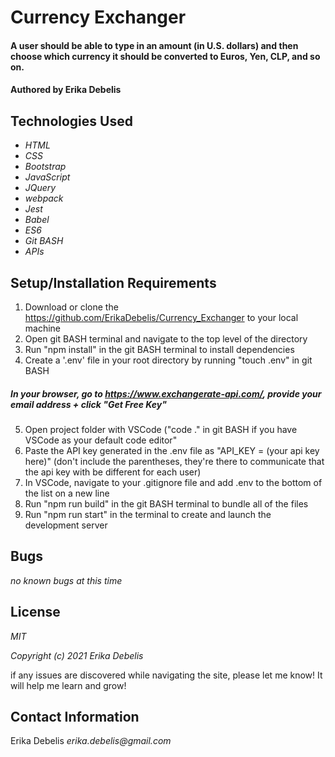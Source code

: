 # Currency Exchanger

#### A user should be able to type in an amount (in U.S. dollars) and then choose which currency it should be converted to Euros, Yen, CLP, and so on. 
#### Authored by Erika Debelis

## Technologies Used

* _HTML_
* _CSS_
* _Bootstrap_
* _JavaScript_
* _JQuery_
* _webpack_
* _Jest_
* _Babel_
* _ES6_
* _Git BASH_
* _APIs_

## Setup/Installation Requirements

1. Download or clone the https://github.com/ErikaDebelis/Currency_Exchanger to your local machine
2. Open git BASH terminal and navigate to the top level of the directory
3. Run "npm install" in the git BASH terminal to install dependencies
4. Create a '.env' file in your root directory by running "touch .env" in git BASH

##### In your browser, go to https://www.exchangerate-api.com/, provide your email address + click "Get Free Key" #####

5. Open project folder with VSCode ("code ." in git BASH if you have VSCode as your default code editor"
6. Paste the API key generated in the .env file as "API_KEY = (your api key here)" (don't include the parentheses, they're there to communicate that the api key with be different for each user)
7. In VSCode, navigate to your .gitignore file and add .env to the bottom of the list on a new line
8. Run "npm run build" in the git BASH terminal to bundle all of the files
9. Run "npm run start" in the terminal to create and launch the development server

## Bugs

_no known bugs at this time_

## License

_MIT_

_Copyright (c) 2021 Erika Debelis_

if any issues are discovered while navigating the site, please let me know! It will help me learn and grow!

## Contact Information

Erika Debelis _erika.debelis@gmail.com_